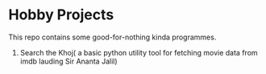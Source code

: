 # Hobby Projects
This repo contains some good-for-nothing kinda programmes.</br>
1. Search the Khoj( a basic python utility tool for fetching movie data from imdb lauding Sir Ananta Jalil)
